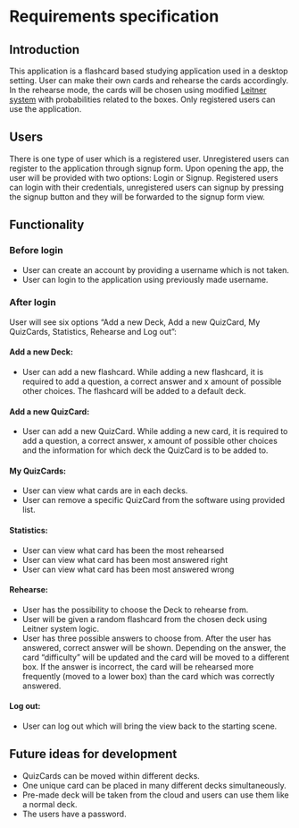 # Requirements specification

## Introduction

This application is a flashcard based studying application used in a desktop setting. User can make their own cards and rehearse the cards accordingly. In the rehearse mode, the cards will be chosen using modified [Leitner system](https://en.wikipedia.org/wiki/Leitner_system) with probabilities related to the boxes. Only registered users can use the application.

## Users

There is one type of user which is a registered user. Unregistered users can register to the application through signup form. Upon opening the app, the user will be provided with two options: Login or Signup. Registered users can login with their credentials, unregistered users can signup by pressing the signup button and they will be forwarded to the signup form view.

## Functionality

### Before login

- User can create an account by providing a username which is not taken.
- User can login to the application using previously made username.

### After login

User will see six options “Add a new Deck, Add a new QuizCard, My QuizCards, Statistics, Rehearse and Log out”:

#### Add a new Deck:
- User can add a new flashcard. While adding a new flashcard, it is required to add a question, a correct answer and x amount of possible other choices. The flashcard will be added to a default deck.

#### Add a new QuizCard:
- User can add a new QuizCard. While adding a new card, it is required to add a question, a correct answer, x amount of possible other choices and the information for which deck the QuizCard is to be added to.

#### My QuizCards:

- User can view what cards are in each decks.
- User can remove a specific QuizCard from the software using provided list.

#### Statistics:

- User can view what card has been the most rehearsed
- User can view what card has been most answered right
- User can view what card has been most answered wrong

#### Rehearse:

- User has the possibility to choose the Deck to rehearse from.
- User will be given a random flashcard from the chosen deck using Leitner system logic.
- User has three possible answers to choose from. After the user has answered, correct answer will be shown. Depending on the answer, the card “difficulty” will be updated and the card will be moved to a different box. If the answer is incorrect, the card will be rehearsed more frequently (moved to a lower box) than the card which was correctly answered.

#### Log out:

- User can log out which will bring the view back to the starting scene.

## Future ideas for development
- QuizCards can be moved within different decks.
- One unique card can be placed in many different decks simultaneously.
- Pre-made deck will be taken from the cloud and users can use them like a normal deck.
- The users have a password.
